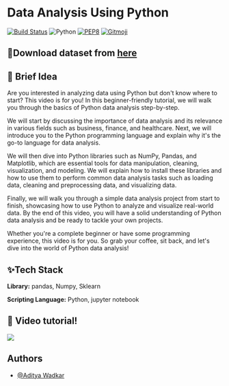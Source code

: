# Data Analysis Using Python
[![Build Status](https://travis-ci.org/swapagarwal/JARVIS-on-Messenger.svg?branch=master)](https://travis-ci.org/swapagarwal/JARVIS-on-Messenger)
![Python](https://img.shields.io/badge/python-3.8.3-blue.svg)
[![PEP8](https://img.shields.io/badge/code%20style-pep8-orange.svg)](https://www.python.org/dev/peps/pep-0008/)
[![Gitmoji](https://img.shields.io/badge/gitmoji-%20🚀%20🐳-FFDD67.svg)](https://gitmoji.carloscuesta.me)

## 🌼Download dataset from [here](https://www.kaggle.com/datasets/gokulrajkmv/unemployment-in-india)
## 🚀 Brief Idea
Are you interested in analyzing data using Python but don't know where to start? This video is for you! In this beginner-friendly tutorial, we will walk you through the basics of Python data analysis step-by-step.

We will start by discussing the importance of data analysis and its relevance in various fields such as business, finance, and healthcare. Next, we will introduce you to the Python programming language and explain why it's the go-to language for data analysis.

We will then dive into Python libraries such as NumPy, Pandas, and Matplotlib, which are essential tools for data manipulation, cleaning, visualization, and modeling. We will explain how to install these libraries and how to use them to perform common data analysis tasks such as loading data, cleaning and preprocessing data, and visualizing data.

Finally, we will walk you through a simple data analysis project from start to finish, showcasing how to use Python to analyze and visualize real-world data. By the end of this video, you will have a solid understanding of Python data analysis and be ready to tackle your own projects.

Whether you're a complete beginner or have some programming experience, this video is for you. So grab your coffee, sit back, and let's dive into the world of Python data analysis!


## ✨Tech Stack

**Library:** pandas, Numpy, Sklearn

**Scripting Language:** Python, jupyter notebook

## 🔴 Video tutorial!


[<img src="https://user-images.githubusercontent.com/67093170/221611848-7fd20514-0ba1-4138-962f-8f1221acca76.png">](https://youtu.be/UDtwhaVbkvE)

## Authors

- [@Aditya Wadkar](https://www.github.com/AdityaWadkar)




